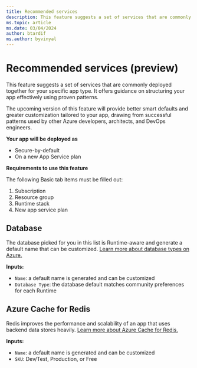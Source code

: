 ```yaml
---
title: Recommended services
description: This feature suggests a set of services that are commonly deployed together for your specific app type.
ms.topic: article
ms.date: 03/04/2024
author: btardif
ms.author: byvinyal
---
```


# Recommended services (preview)

This feature suggests a set of services that are commonly deployed together for your specific app type. It offers guidance on structuring your app effectively using proven patterns. 

The upcoming version of this feature will provide better smart defaults and greater customization tailored to your app, drawing from successful patterns used by other Azure developers, architects, and DevOps engineers. 

**Your app will be deployed as**

- Secure-by-default 
- On a new App Service plan

**Requirements to use this feature**

The following Basic tab items must be filled out:  

1. Subscription 
1. Resource group 
1. Runtime stack 
1. New app service plan 

## Database 

The database picked for you in this list is Runtime-aware and generate a default name that can be customized. [Learn more about database types on Azure.]( https://azure.microsoft.com/products/category/databases) 

**Inputs:**

- `Name`: a default name is generated and can be customized 
- `Database Type`: the database default matches community preferences for each Runtime 

## Azure Cache for Redis 

Redis improves the performance and scalability of an app that uses backend data stores heavily. [Learn more about Azure Cache for Redis.](/azure-cache-for-redis/cache-overview.md) 

**Inputs:**  

- `Name`: a default name is generated and can be customized 
- `SKU`: Dev/Test, Production, or Free